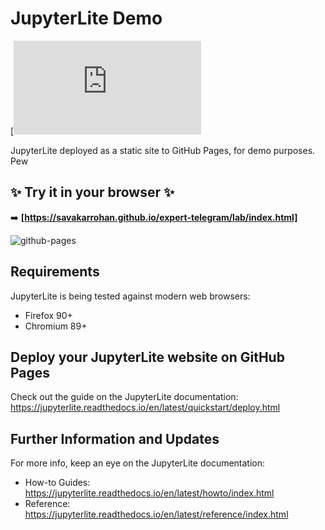 # JupyterLite Demo

[![lite-badge](https://savakarrohan.github.io/expert-telegram/lab/index.html)

JupyterLite deployed as a static site to GitHub Pages, for demo purposes.
 Pew
 
## ✨ Try it in your browser ✨

➡️ **[https://savakarrohan.github.io/expert-telegram/lab/index.html]**

![github-pages](https://user-images.githubusercontent.com/591645/120649478-18258400-c47d-11eb-80e5-185e52ff2702.gif)

## Requirements

JupyterLite is being tested against modern web browsers:

- Firefox 90+
- Chromium 89+

## Deploy your JupyterLite website on GitHub Pages

Check out the guide on the JupyterLite documentation: https://jupyterlite.readthedocs.io/en/latest/quickstart/deploy.html

## Further Information and Updates

For more info, keep an eye on the JupyterLite documentation:

- How-to Guides: https://jupyterlite.readthedocs.io/en/latest/howto/index.html
- Reference: https://jupyterlite.readthedocs.io/en/latest/reference/index.html
